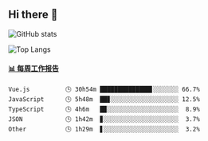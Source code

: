 ## Hi there 👋

![GitHub stats](https://github-readme-stats.orilight.top/api?username=orilights)

![Top Langs](https://github-readme-stats.orilight.top/api/top-langs/?username=orilights&layout=compact)

<!-- waka-box start -->
#### <a href="https://gist.github.com/92c8d5b388768c10efcba86e82b7c4fb" target="_blank">📊 每周工作报告</a>
```text
Vue.js          🕓 30h54m ██████████████▋░░░░░░░ 66.7%
JavaScript      🕓 5h48m  ██▊░░░░░░░░░░░░░░░░░░░ 12.5%
TypeScript      🕓 4h6m   █▉░░░░░░░░░░░░░░░░░░░░  8.9%
JSON            🕓 1h42m  ▊░░░░░░░░░░░░░░░░░░░░░  3.7%
Other           🕓 1h29m  ▋░░░░░░░░░░░░░░░░░░░░░  3.2%
```
<!-- Powered by https://github.com/journey-ad/waka-box-go . -->
<!-- waka-box end -->
